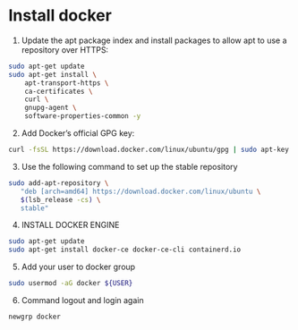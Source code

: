 # Install docker

1. Update the apt package index and install packages to allow apt to use a repository over HTTPS:
```bash
sudo apt-get update
sudo apt-get install \
    apt-transport-https \
    ca-certificates \
    curl \
    gnupg-agent \
    software-properties-common -y
```

2. Add Docker’s official GPG key:
```bash
curl -fsSL https://download.docker.com/linux/ubuntu/gpg | sudo apt-key add -
```

3. Use the following command to set up the stable repository
```bash
sudo add-apt-repository \
   "deb [arch=amd64] https://download.docker.com/linux/ubuntu \
   $(lsb_release -cs) \
   stable"
```

4. INSTALL DOCKER ENGINE
```bash
sudo apt-get update
sudo apt-get install docker-ce docker-ce-cli containerd.io
```

5. Add your user to docker group
```bash
sudo usermod -aG docker ${USER}
```

6. Command logout and login again
```bash
newgrp docker
```
